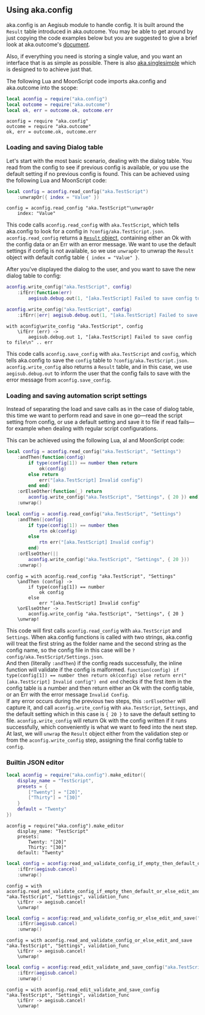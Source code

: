 ## Using aka.config

aka.config is an Aegisub module to handle config. It is built around the `Result` table introduced in aka.outcome. You may be able to get around by just copying the code examples below but you are suggested to give a brief look at aka.outcome's [document](Using%20aka.outcome.md).  

Also, if everything you need is storing a single value, and you want an interface that is as simple as possible. There is also [aka.singlesimple](Using%20aka.singlesimple.md) which is designed to to achieve just that.  

The following Lua and MoonScript code imports aka.config and aka.outcome into the scope:  
```lua
local aconfig = require("aka.config")
local outcome = require("aka.outcome")
local ok, err = outcome.ok, outcome.err
```
```moon
aconfig = require "aka.config"
outcome = require "aka.outcome"
ok, err = outcome.ok, outcome.err
```

### Loading and saving Dialog table

Let's start with the most basic scenario, dealing with the dialog table. You read from the config to see if previous config is available, or you use the default setting if no previous config is found. This can be achieved using the following Lua and MoonScript code:    
```lua
local config = aconfig.read_config("aka.TestScript")
    :unwrapOr({ index = "Value" })
```
```moon
config = aconfig.read_config "aka.TestScript"\unwrapOr
    index: "Value"
```
This code calls `aconfig.read_config` with `aka.TestScript`, which tells aka.config to look for a config in `?config/aka.TestScript.json`. `aconfig.read_config` returns a [`Result` object](Understanding%20aka.outcome), containing either an Ok with the config data or an Err with an error message. We want to use the default settings if config is not available, so we use `unwrapOr` to unwrap the `Result` object with default config table `{ index = "Value" }`.  

After you've displayed the dialog to the user, and you want to save the new dialog table to config:  
```lua
aconfig.write_config("aka.TestScript", config)
    :ifErr(function(err)
        aegisub.debug.out(1, "[aka.TestScript] Failed to save config to file\n" .. err) end)
```
```lua
aconfig.write_config("aka.TestScript", config)
    :ifErr(|err| aegisub.debug.out(1, "[aka.TestScript] Failed to save config to file\n" .. err))
```
```moon
with aconfig\write_config "aka.TestScript", config
    \ifErr (err) ->
        aegisub.debug.out 1, "[aka.TestScript] Failed to save config to file\n" .. err
```
This code calls `aconfig.save_config` with `aka.TestScript` and `config`, which tells aka.config to save the `config` table to `?config/aka.TestScript.json`. `aconfig.write_config` also returns a `Result` table, and in this case, we use `aegisub.debug.out` to inform the user that the config fails to save with the error message from `aconfig.save_config`.  

### Loading and saving automation script settings

Instead of separating the load and save calls as in the case of dialog table, this time we want to perform read and save in one go—read the script setting from config, or use a default setting and save it to file if read fails—for example when dealing with regular script configurations.  

This can be achieved using the following Lua, al and MoonScript code:  
```lua
local config = aconfig.read_config("aka.TestScript", "Settings")
    :andThen(function(config)
        if type(config[1]) == number then return
            ok(config)
        else return
            err("[aka.TestScript] Invalid config")
        end end)
    :orElseOther(function(_) return
        aconfig.write_config("aka.TestScript", "Settings", { 20 }) end)
    :unwrap()
```
```lua
local config = aconfig.read_config("aka.TestScript", "Settings")
    :andThen(|config|
        if type(config[1]) == number then
            rtn ok(config)
        else
            rtn err("[aka.TestScript] Invalid config")
        end)
    :orElseOther(||
        aconfig.write_config("aka.TestScript", "Settings", { 20 }))
    :unwrap()
```
```moon
config = with aconfig.read_config "aka.TestScript", "Settings"
    \andThen (config) ->
        if type(config[1]) == number
            ok config
        else
            err "[aka.TestScript] Invalid config"
    \orElseOther ->
        aconfig.write_config "aka.TestScript", "Settings", { 20 }
    \unwrap!
```
This code will first calls `aconfig.read_config` with `aka.TestScript` and `Settings`. When aka.config functions is called with two strings, aka.config will treat the first string as the folder name and the second string as the config name, so the config file in this case will be `?config/aka.TestScript/Settings.json`.  
And then (literally `:andThen`) if the config reads successfully, the inline function will validate if the config is malformed. `function(config) if type(config[1]) == number then return ok(config) else return err("[aka.TestScript] Invalid config") end end` checks if the first item in the config table is a number and then return either an Ok with the config table, or an Err with the error message `Invalid Config`.  
If any error occurs during the previous two steps, this `:orElseOther` will capture it, and call `aconfig.write_config` with `aka.TestScript`, `Settings`, and the default setting which in this case is `{ 20 }` to save the default setting to file. `aconfig.write_config` will return Ok with the config written if it runs successfully, which conveniently is what we want to feed into the next step.  
At last, we will `unwrap` the `Result` object either from the validation step or from the `aconfig.write_config` step, assigning the final config table to `config`.  

### Builtin JSON editor

```lua
local aconfig = require("aka.config").make_editor({
    display_name = "TestScript",
    presets = {
        ["Twenty"] = "[20]",
        ["Thirty"] = "[30]"
    }
    default = "Twenty"
})
```
```moon
aconfig = require("aka.config").make_editor
    display_name: "TestScript"
    presets:
        Twenty: "[20]"
        Thirty: "[30]"
    default: "Twenty"
```

```lua
local config = aconfig:read_and_validate_config_if_empty_then_default_or_else_edit_and_save("aka.TestScript", "Settings", validation_func)
    :ifErr(aegisub.cancel)
    :unwrap()
```
```moon
config = with aconfig.read_and_validate_config_if_empty_then_default_or_else_edit_and_save "aka.TestScript", "Settings", validation_func
    \ifErr -> aegisub.cancel!
    \unwrap!
```

```lua
local config = aconfig:read_and_validate_config_or_else_edit_and_save("aka.TestScript", "Settings", validation_func)
    :ifErr(aegisub.cancel)
    :unwrap()
```
```moon
config = with aconfig.read_and_validate_config_or_else_edit_and_save "aka.TestScript", "Settings", validation_func
    \ifErr -> aegisub.cancel!
    \unwrap!
```

```lua
local config = aconfig:read_edit_validate_and_save_config("aka.TestScript", "Settings", validation_func)
    :ifErr(aegisub.cancel)
    :unwrap()
```
```moon
config = with aconfig.read_edit_validate_and_save_config "aka.TestScript", "Settings", validation_func
    \ifErr -> aegisub.cancel!
    \unwrap!
```
